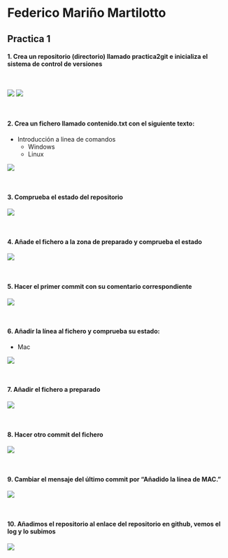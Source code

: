 # Federico Mariño Martilotto

## Practica 1


#### 1. Crea un repositorio (directorio) llamado practica2git e inicializa el sistema de control de versiones

<br />

![](Imagenes/Captura%20de%20pantalla%20(260).png)
![](Imagenes/Captura%20de%20pantalla%20(261).png)

<br />

#### 2. Crea un fichero llamado contenido.txt con el siguiente texto:

- Introducción a linea de comandos
    - Windows
    - Linux

![](Imagenes/Captura%20de%20pantalla%20(266).png)

<br />


#### 3. Comprueba el estado del repositorio

![](Imagenes/Captura%20de%20pantalla%20(267).png)

<br />

#### 4. Añade el fichero a la zona de preparado y comprueba el estado

![](Imagenes/Captura%20de%20pantalla%20(268).png)

<br />

#### 5. Hacer el primer commit con su comentario correspondiente

![](Imagenes/Captura%20de%20pantalla%20(269).png)

<br />

#### 6. Añadir la línea al fichero y comprueba su estado:
- Mac

![](Imagenes/Captura%20de%20pantalla%20(271).png)

<br />

#### 7. Añadir el fichero a preparado

![](Imagenes/Captura%20de%20pantalla%20(272).png)

<br />

#### 8. Hacer otro commit del fichero

![](Imagenes/Captura%20de%20pantalla%20(273).png)

<br />

#### 9. Cambiar el mensaje del último commit por “Añadido la línea de MAC.”

![](Imagenes/Captura%20de%20pantalla%20(274).png)

<br />

#### 10. Añadimos el repositorio al enlace del repositorio en github, vemos el log y lo subimos

![](Imagenes/Captura%20de%20pantalla%20(276).png)


<br />
<br />


